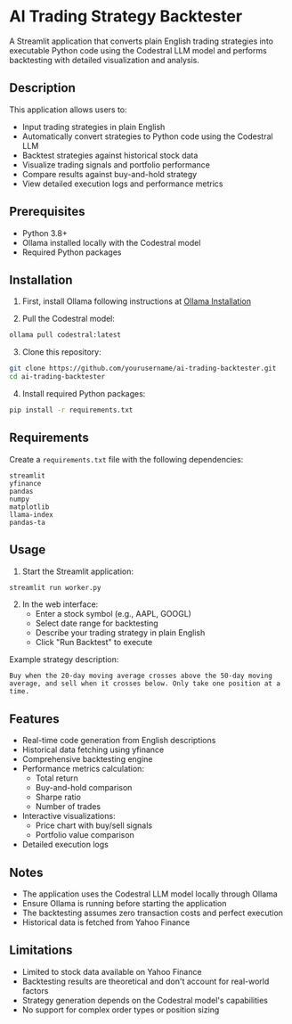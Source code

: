 # AI Trading Strategy Backtester

A Streamlit application that converts plain English trading strategies into executable Python code using the Codestral LLM model and performs backtesting with detailed visualization and analysis.

## Description

This application allows users to:
- Input trading strategies in plain English
- Automatically convert strategies to Python code using the Codestral LLM
- Backtest strategies against historical stock data
- Visualize trading signals and portfolio performance
- Compare results against buy-and-hold strategy
- View detailed execution logs and performance metrics

## Prerequisites

- Python 3.8+
- Ollama installed locally with the Codestral model
- Required Python packages

## Installation

1. First, install Ollama following instructions at [Ollama Installation](https://ollama.ai/download)

2. Pull the Codestral model:
```bash
ollama pull codestral:latest
```

3. Clone this repository:
```bash
git clone https://github.com/yourusername/ai-trading-backtester.git
cd ai-trading-backtester
```

4. Install required Python packages:
```bash
pip install -r requirements.txt
```

## Requirements

Create a `requirements.txt` file with the following dependencies:
```
streamlit
yfinance
pandas
numpy
matplotlib
llama-index
pandas-ta
```

## Usage

1. Start the Streamlit application:
```bash
streamlit run worker.py
```

2. In the web interface:
   - Enter a stock symbol (e.g., AAPL, GOOGL)
   - Select date range for backtesting
   - Describe your trading strategy in plain English
   - Click "Run Backtest" to execute

Example strategy description:
```
Buy when the 20-day moving average crosses above the 50-day moving average, and sell when it crosses below. Only take one position at a time.
```

## Features

- Real-time code generation from English descriptions
- Historical data fetching using yfinance
- Comprehensive backtesting engine
- Performance metrics calculation:
  - Total return
  - Buy-and-hold comparison
  - Sharpe ratio
  - Number of trades
- Interactive visualizations:
  - Price chart with buy/sell signals
  - Portfolio value comparison
- Detailed execution logs

## Notes

- The application uses the Codestral LLM model locally through Ollama
- Ensure Ollama is running before starting the application
- The backtesting assumes zero transaction costs and perfect execution
- Historical data is fetched from Yahoo Finance

## Limitations

- Limited to stock data available on Yahoo Finance
- Backtesting results are theoretical and don't account for real-world factors
- Strategy generation depends on the Codestral model's capabilities
- No support for complex order types or position sizing
